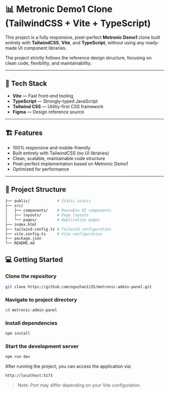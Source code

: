 # 📊 Metronic Demo1 Clone (TailwindCSS + Vite + TypeScript)

This project is a fully responsive, pixel-perfect **Metronic Demo1** clone built entirely with **TailwindCSS**, **Vite**, and **TypeScript**, without using any ready-made UI component libraries.

The project strictly follows the reference design structure, focusing on clean code, flexibility, and maintainability.

---

## 🚀 Tech Stack

- **Vite** — Fast front-end tooling
- **TypeScript** — Strongly-typed JavaScript
- **Tailwind CSS** — Utility-first CSS framework
- **Figma** — Design reference source
---

## 🏗️ Features

- 100% responsive and mobile-friendly
- Built entirely with TailwindCSS (no UI libraries)
- Clean, scalable, maintainable code structure
- Pixel-perfect implementation based on Metronic Demo1
- Optimized for performance

---

## 📂 Project Structure

```bash
├── public/            # Static assets
├── src/
│   ├── components/    # Reusable UI components
│   ├── layouts/       # Page layouts
│   └── pages/         # Application pages
├── index.html
├── tailwind.config.ts # Tailwind configuration
├── vite.config.ts     # Vite configuration
├── package.json
└── README.md
```

## 💻 Getting Started

### Clone the repository
```bash
git clone https://github.com/oguzhan1135/metronic-admin-panel.git
```

### Navigate to project directory
```bash
cd metronic-admin-panel
```

### Install dependencies
```bash
npm install
```
### Start the development server
```bash
npm run dev
```
After running the project, you can access the application via:

```bash
http://localhost:5173
```
> Note: Port may differ depending on your Vite configuration.



